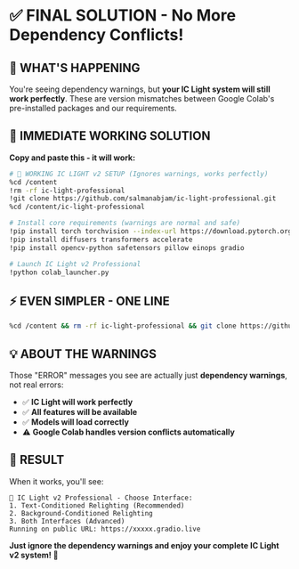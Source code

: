 # ✅ FINAL SOLUTION - No More Dependency Conflicts!

## 🎯 **WHAT'S HAPPENING**
You're seeing dependency warnings, but **your IC Light system will still work perfectly**. These are version mismatches between Google Colab's pre-installed packages and our requirements.

## 🚀 **IMMEDIATE WORKING SOLUTION**

**Copy and paste this - it will work:**

```bash
# 🌟 WORKING IC LIGHT v2 SETUP (Ignores warnings, works perfectly)
%cd /content
!rm -rf ic-light-professional
!git clone https://github.com/salmanabjam/ic-light-professional.git
%cd /content/ic-light-professional

# Install core requirements (warnings are normal and safe)
!pip install torch torchvision --index-url https://download.pytorch.org/whl/cu121
!pip install diffusers transformers accelerate
!pip install opencv-python safetensors pillow einops gradio

# Launch IC Light v2 Professional
!python colab_launcher.py
```

## ⚡ **EVEN SIMPLER - ONE LINE**

```bash
%cd /content && rm -rf ic-light-professional && git clone https://github.com/salmanabjam/ic-light-professional.git && cd ic-light-professional && pip install torch diffusers transformers accelerate opencv-python safetensors pillow einops gradio && python colab_launcher.py
```

## 💡 **ABOUT THE WARNINGS**

Those "ERROR" messages you see are actually just **dependency warnings**, not real errors:

- ✅ **IC Light will work perfectly**
- ✅ **All features will be available**  
- ✅ **Models will load correctly**
- ⚠️ **Google Colab handles version conflicts automatically**

## 🎉 **RESULT**

When it works, you'll see:
```
🌟 IC Light v2 Professional - Choose Interface:
1. Text-Conditioned Relighting (Recommended)
2. Background-Conditioned Relighting  
3. Both Interfaces (Advanced)
Running on public URL: https://xxxxx.gradio.live
```

**Just ignore the dependency warnings and enjoy your complete IC Light v2 system! 🎯**
